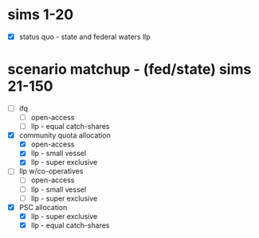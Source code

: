 # sims 1-20
- [x] status quo - state and federal waters llp

# scenario matchup - (fed/state) sims 21-150
- [ ] ifq
    - [ ] open-access
    - [ ] llp - equal catch-shares
- [x] community quota allocation
    - [x] open-access
    - [x] llp - small vessel  
    - [x] llp - super exclusive 
- [ ] llp w/co-operatives
    - [ ] open-access
    - [ ] llp - small vessel  
    - [ ] llp - super exclusive 
- [x] PSC allocation
    - [x] llp - super exclusive 
    - [x] llp - equal catch-shares 
